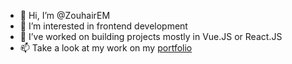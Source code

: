 - 👋 Hi, I’m @ZouhairEM
- 👀 I’m interested in frontend development
- 🌱 I’ve worked on building projects mostly in Vue.JS or React.JS
- 📫 Take a look at my work on my [portfolio](https://zouhair.dev) 

<!---
ZouhairEM/ZouhairEM is a ✨ special ✨ repository because its `README.md` (this file) appears on your GitHub profile.
You can click the Preview link to take a look at your changes.
--->
